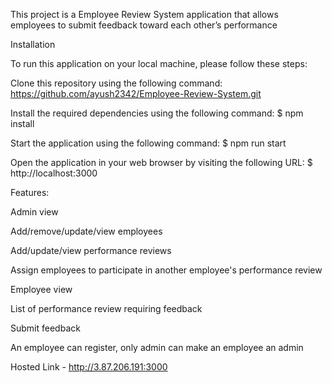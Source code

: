 This project is a Employee Review System application that allows employees to submit feedback toward each other’s performance

Installation

To run this application on your local machine, please follow these steps:

Clone this repository using the following command: https://github.com/ayush2342/Employee-Review-System.git

Install the required dependencies using the following command: $ npm install

Start the application using the following command: $ npm run start

Open the application in your web browser by visiting the following URL: $ http://localhost:3000

Features:

Admin view

Add/remove/update/view employees

Add/update/view performance reviews

Assign employees to participate in another employee's performance review


Employee view

List of performance review requiring feedback

Submit feedback

An employee can register, only admin can make an employee an admin

Hosted Link - http://3.87.206.191:3000
